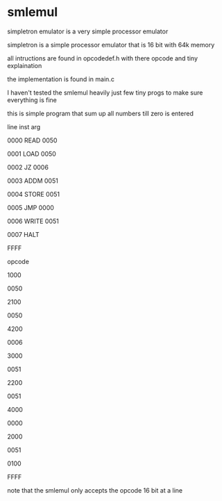 # smlemul
simpletron emulator is a very simple processor emulator

simpletron is a simple processor emulator that is 16 bit with 64k memory

all intructions are found in opcodedef.h with there opcode and tiny explaination

the implementation is found in main.c


I haven't tested the smlemul heavily just few tiny progs to make sure everything is fine


this is simple program that sum up all numbers till zero is entered


line inst  arg

0000 READ  0050

0001 LOAD  0050

0002 JZ    0006

0003 ADDM  0051

0004 STORE 0051

0005 JMP   0000

0006 WRITE 0051

0007 HALT

FFFF

opcode


1000

0050

2100

0050

4200

0006

3000

0051

2200

0051

4000

0000

2000

0051

0100

FFFF


note that the smlemul only accepts the opcode 16 bit at a line
